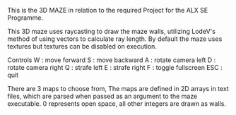 This is the 3D MAZE in relation to the required Project for the ALX SE Programme.


This 3D maze uses raycasting to draw the maze walls, utilizing LodeV's method of using vectors to calculate ray length. By default the maze uses textures but textures can be disabled on execution.

Controls
W : move forward
S : move backward
A : rotate camera left
D : rotate camera right
Q : strafe left
E : strafe right
F : toggle fullscreen
ESC : quit


There are 3 maps to choose from, The maps are defined in 2D arrays in text files, which are parsed when passed as an argument to the maze executable. 0 represents open space, all other integers are drawn as walls.
